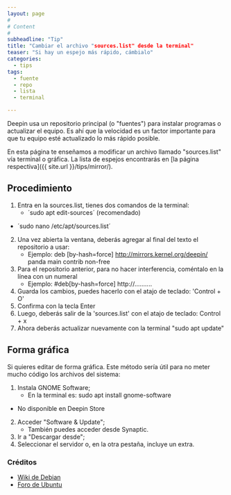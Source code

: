 ```yaml
---
layout: page
#
# Content
#
subheadline: "Tip"
title: "Cambiar el archivo "sources.list" desde la terminal"
teaser: "Si hay un espejo más rápido, cámbialo"
categories:
  - tips
tags:
  - fuente
  - repo
  - lista
  - terminal

---
```


Deepin usa un repositorio principal (o "fuentes") para instalar programas o actualizar el equipo. Es ahí que la velocidad es un factor importante para que tu equipo esté actualizado lo más rápido posible.

En esta página te enseñamos a modificar un archivo llamado "sources.list" vía terminal o gráfica. La lista de espejos encontrarás en [la página respectiva]({{ site.url }}/tips/mirror/).

## Procedimiento

1. Entra en la sources.list, tienes dos comandos de la terminal:
	- ´sudo apt edit-sources´ (recomendado)
  - ´sudo nano /etc/apt/sources.list´
2. Una vez abierta la ventana, deberás agregar al final del texto el repositorio a usar:
	- Ejemplo: deb [by-hash=force] http://mirrors.kernel.org/deepin/ panda main contrib non-free
3. Para el repositorio anterior, para no hacer interferencia, coméntalo en la línea con un numeral
	- Ejemplo: #deb[by-hash=force] http://..........
4. Guarda los cambios, puedes hacerlo con el atajo de teclado: 'Control + O'
5. Confirma con la tecla Enter
6. Luego, deberás salir de la 'sources.list' con el atajo de teclado: Control + x
7. Ahora deberás actualizar nuevamente con la terminal "sudo apt update"

## Forma gráfica

Si quieres editar de forma gráfica. Este método sería útil para no meter mucho código los archivos del sistema:

1. Instala GNOME Software;
	- En la terminal es: sudo apt install gnome-software
  - No disponible en Deepin Store
2. Acceder  "Software & Update";
	- También puedes acceder desde Synaptic.
3. Ir a "Descargar desde";
4. Seleccionar el servidor o, en la otra pestaña, incluye un extra.

### Créditos

* [Wiki de Debian](https://wiki.debian.org/HowToUpgradeKernel)
* [Foro de Ubuntu](http://www.ubuntu-es.org/node/169130)
